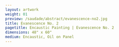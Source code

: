 ```yaml
---
layout: artwork
weight: 01
preview: /saudade/abstract/evanescence-no2.jpg
title: Evanescence No. 2
pagetitle: Encaustic Painting | Evanescence No. 2
dimensions: 48" x 60"
medium: Encaustic, Oil on Panel
---
```

